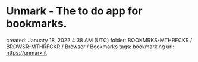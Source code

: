 # Unmark - The to do app for bookmarks.

created: January 18, 2022 4:38 AM (UTC)
folder: BOOKMRKS-MTHRFCKR / BROWSR-MTHRFCKR / Browser / Bookmarks
tags: bookmarking
url: https://unmark.it
